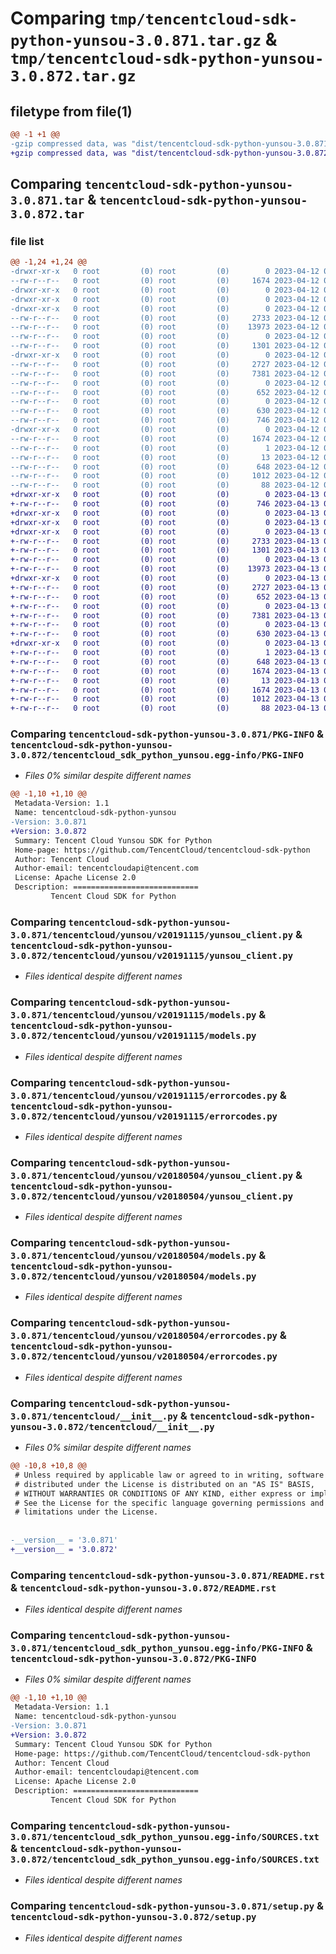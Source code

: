 # Comparing `tmp/tencentcloud-sdk-python-yunsou-3.0.871.tar.gz` & `tmp/tencentcloud-sdk-python-yunsou-3.0.872.tar.gz`

## filetype from file(1)

```diff
@@ -1 +1 @@
-gzip compressed data, was "dist/tencentcloud-sdk-python-yunsou-3.0.871.tar", last modified: Wed Apr 12 00:48:17 2023, max compression
+gzip compressed data, was "dist/tencentcloud-sdk-python-yunsou-3.0.872.tar", last modified: Thu Apr 13 01:09:52 2023, max compression
```

## Comparing `tencentcloud-sdk-python-yunsou-3.0.871.tar` & `tencentcloud-sdk-python-yunsou-3.0.872.tar`

### file list

```diff
@@ -1,24 +1,24 @@
-drwxr-xr-x   0 root         (0) root         (0)        0 2023-04-12 00:48:17.000000 tencentcloud-sdk-python-yunsou-3.0.871/
--rw-r--r--   0 root         (0) root         (0)     1674 2023-04-12 00:48:17.000000 tencentcloud-sdk-python-yunsou-3.0.871/PKG-INFO
-drwxr-xr-x   0 root         (0) root         (0)        0 2023-04-12 00:48:17.000000 tencentcloud-sdk-python-yunsou-3.0.871/tencentcloud/
-drwxr-xr-x   0 root         (0) root         (0)        0 2023-04-12 00:48:17.000000 tencentcloud-sdk-python-yunsou-3.0.871/tencentcloud/yunsou/
-drwxr-xr-x   0 root         (0) root         (0)        0 2023-04-12 00:48:17.000000 tencentcloud-sdk-python-yunsou-3.0.871/tencentcloud/yunsou/v20191115/
--rw-r--r--   0 root         (0) root         (0)     2733 2023-04-12 00:48:17.000000 tencentcloud-sdk-python-yunsou-3.0.871/tencentcloud/yunsou/v20191115/yunsou_client.py
--rw-r--r--   0 root         (0) root         (0)    13973 2023-04-12 00:48:17.000000 tencentcloud-sdk-python-yunsou-3.0.871/tencentcloud/yunsou/v20191115/models.py
--rw-r--r--   0 root         (0) root         (0)        0 2023-04-12 00:48:17.000000 tencentcloud-sdk-python-yunsou-3.0.871/tencentcloud/yunsou/v20191115/__init__.py
--rw-r--r--   0 root         (0) root         (0)     1301 2023-04-12 00:48:17.000000 tencentcloud-sdk-python-yunsou-3.0.871/tencentcloud/yunsou/v20191115/errorcodes.py
-drwxr-xr-x   0 root         (0) root         (0)        0 2023-04-12 00:48:17.000000 tencentcloud-sdk-python-yunsou-3.0.871/tencentcloud/yunsou/v20180504/
--rw-r--r--   0 root         (0) root         (0)     2727 2023-04-12 00:48:17.000000 tencentcloud-sdk-python-yunsou-3.0.871/tencentcloud/yunsou/v20180504/yunsou_client.py
--rw-r--r--   0 root         (0) root         (0)     7381 2023-04-12 00:48:17.000000 tencentcloud-sdk-python-yunsou-3.0.871/tencentcloud/yunsou/v20180504/models.py
--rw-r--r--   0 root         (0) root         (0)        0 2023-04-12 00:48:17.000000 tencentcloud-sdk-python-yunsou-3.0.871/tencentcloud/yunsou/v20180504/__init__.py
--rw-r--r--   0 root         (0) root         (0)      652 2023-04-12 00:48:17.000000 tencentcloud-sdk-python-yunsou-3.0.871/tencentcloud/yunsou/v20180504/errorcodes.py
--rw-r--r--   0 root         (0) root         (0)        0 2023-04-12 00:48:17.000000 tencentcloud-sdk-python-yunsou-3.0.871/tencentcloud/yunsou/__init__.py
--rw-r--r--   0 root         (0) root         (0)      630 2023-04-12 00:48:17.000000 tencentcloud-sdk-python-yunsou-3.0.871/tencentcloud/__init__.py
--rw-r--r--   0 root         (0) root         (0)      746 2023-04-12 00:48:17.000000 tencentcloud-sdk-python-yunsou-3.0.871/README.rst
-drwxr-xr-x   0 root         (0) root         (0)        0 2023-04-12 00:48:17.000000 tencentcloud-sdk-python-yunsou-3.0.871/tencentcloud_sdk_python_yunsou.egg-info/
--rw-r--r--   0 root         (0) root         (0)     1674 2023-04-12 00:48:17.000000 tencentcloud-sdk-python-yunsou-3.0.871/tencentcloud_sdk_python_yunsou.egg-info/PKG-INFO
--rw-r--r--   0 root         (0) root         (0)        1 2023-04-12 00:48:17.000000 tencentcloud-sdk-python-yunsou-3.0.871/tencentcloud_sdk_python_yunsou.egg-info/dependency_links.txt
--rw-r--r--   0 root         (0) root         (0)       13 2023-04-12 00:48:17.000000 tencentcloud-sdk-python-yunsou-3.0.871/tencentcloud_sdk_python_yunsou.egg-info/top_level.txt
--rw-r--r--   0 root         (0) root         (0)      648 2023-04-12 00:48:17.000000 tencentcloud-sdk-python-yunsou-3.0.871/tencentcloud_sdk_python_yunsou.egg-info/SOURCES.txt
--rw-r--r--   0 root         (0) root         (0)     1012 2023-04-12 00:48:17.000000 tencentcloud-sdk-python-yunsou-3.0.871/setup.py
--rw-r--r--   0 root         (0) root         (0)       88 2023-04-12 00:48:17.000000 tencentcloud-sdk-python-yunsou-3.0.871/setup.cfg
+drwxr-xr-x   0 root         (0) root         (0)        0 2023-04-13 01:09:52.000000 tencentcloud-sdk-python-yunsou-3.0.872/
+-rw-r--r--   0 root         (0) root         (0)      746 2023-04-13 01:09:52.000000 tencentcloud-sdk-python-yunsou-3.0.872/README.rst
+drwxr-xr-x   0 root         (0) root         (0)        0 2023-04-13 01:09:52.000000 tencentcloud-sdk-python-yunsou-3.0.872/tencentcloud/
+drwxr-xr-x   0 root         (0) root         (0)        0 2023-04-13 01:09:52.000000 tencentcloud-sdk-python-yunsou-3.0.872/tencentcloud/yunsou/
+drwxr-xr-x   0 root         (0) root         (0)        0 2023-04-13 01:09:52.000000 tencentcloud-sdk-python-yunsou-3.0.872/tencentcloud/yunsou/v20191115/
+-rw-r--r--   0 root         (0) root         (0)     2733 2023-04-13 01:09:52.000000 tencentcloud-sdk-python-yunsou-3.0.872/tencentcloud/yunsou/v20191115/yunsou_client.py
+-rw-r--r--   0 root         (0) root         (0)     1301 2023-04-13 01:09:52.000000 tencentcloud-sdk-python-yunsou-3.0.872/tencentcloud/yunsou/v20191115/errorcodes.py
+-rw-r--r--   0 root         (0) root         (0)        0 2023-04-13 01:09:52.000000 tencentcloud-sdk-python-yunsou-3.0.872/tencentcloud/yunsou/v20191115/__init__.py
+-rw-r--r--   0 root         (0) root         (0)    13973 2023-04-13 01:09:52.000000 tencentcloud-sdk-python-yunsou-3.0.872/tencentcloud/yunsou/v20191115/models.py
+drwxr-xr-x   0 root         (0) root         (0)        0 2023-04-13 01:09:52.000000 tencentcloud-sdk-python-yunsou-3.0.872/tencentcloud/yunsou/v20180504/
+-rw-r--r--   0 root         (0) root         (0)     2727 2023-04-13 01:09:52.000000 tencentcloud-sdk-python-yunsou-3.0.872/tencentcloud/yunsou/v20180504/yunsou_client.py
+-rw-r--r--   0 root         (0) root         (0)      652 2023-04-13 01:09:52.000000 tencentcloud-sdk-python-yunsou-3.0.872/tencentcloud/yunsou/v20180504/errorcodes.py
+-rw-r--r--   0 root         (0) root         (0)        0 2023-04-13 01:09:52.000000 tencentcloud-sdk-python-yunsou-3.0.872/tencentcloud/yunsou/v20180504/__init__.py
+-rw-r--r--   0 root         (0) root         (0)     7381 2023-04-13 01:09:52.000000 tencentcloud-sdk-python-yunsou-3.0.872/tencentcloud/yunsou/v20180504/models.py
+-rw-r--r--   0 root         (0) root         (0)        0 2023-04-13 01:09:52.000000 tencentcloud-sdk-python-yunsou-3.0.872/tencentcloud/yunsou/__init__.py
+-rw-r--r--   0 root         (0) root         (0)      630 2023-04-13 01:09:52.000000 tencentcloud-sdk-python-yunsou-3.0.872/tencentcloud/__init__.py
+drwxr-xr-x   0 root         (0) root         (0)        0 2023-04-13 01:09:52.000000 tencentcloud-sdk-python-yunsou-3.0.872/tencentcloud_sdk_python_yunsou.egg-info/
+-rw-r--r--   0 root         (0) root         (0)        1 2023-04-13 01:09:52.000000 tencentcloud-sdk-python-yunsou-3.0.872/tencentcloud_sdk_python_yunsou.egg-info/dependency_links.txt
+-rw-r--r--   0 root         (0) root         (0)      648 2023-04-13 01:09:52.000000 tencentcloud-sdk-python-yunsou-3.0.872/tencentcloud_sdk_python_yunsou.egg-info/SOURCES.txt
+-rw-r--r--   0 root         (0) root         (0)     1674 2023-04-13 01:09:52.000000 tencentcloud-sdk-python-yunsou-3.0.872/tencentcloud_sdk_python_yunsou.egg-info/PKG-INFO
+-rw-r--r--   0 root         (0) root         (0)       13 2023-04-13 01:09:52.000000 tencentcloud-sdk-python-yunsou-3.0.872/tencentcloud_sdk_python_yunsou.egg-info/top_level.txt
+-rw-r--r--   0 root         (0) root         (0)     1674 2023-04-13 01:09:52.000000 tencentcloud-sdk-python-yunsou-3.0.872/PKG-INFO
+-rw-r--r--   0 root         (0) root         (0)     1012 2023-04-13 01:09:52.000000 tencentcloud-sdk-python-yunsou-3.0.872/setup.py
+-rw-r--r--   0 root         (0) root         (0)       88 2023-04-13 01:09:52.000000 tencentcloud-sdk-python-yunsou-3.0.872/setup.cfg
```

### Comparing `tencentcloud-sdk-python-yunsou-3.0.871/PKG-INFO` & `tencentcloud-sdk-python-yunsou-3.0.872/tencentcloud_sdk_python_yunsou.egg-info/PKG-INFO`

 * *Files 0% similar despite different names*

```diff
@@ -1,10 +1,10 @@
 Metadata-Version: 1.1
 Name: tencentcloud-sdk-python-yunsou
-Version: 3.0.871
+Version: 3.0.872
 Summary: Tencent Cloud Yunsou SDK for Python
 Home-page: https://github.com/TencentCloud/tencentcloud-sdk-python
 Author: Tencent Cloud
 Author-email: tencentcloudapi@tencent.com
 License: Apache License 2.0
 Description: ============================
         Tencent Cloud SDK for Python
```

### Comparing `tencentcloud-sdk-python-yunsou-3.0.871/tencentcloud/yunsou/v20191115/yunsou_client.py` & `tencentcloud-sdk-python-yunsou-3.0.872/tencentcloud/yunsou/v20191115/yunsou_client.py`

 * *Files identical despite different names*

### Comparing `tencentcloud-sdk-python-yunsou-3.0.871/tencentcloud/yunsou/v20191115/models.py` & `tencentcloud-sdk-python-yunsou-3.0.872/tencentcloud/yunsou/v20191115/models.py`

 * *Files identical despite different names*

### Comparing `tencentcloud-sdk-python-yunsou-3.0.871/tencentcloud/yunsou/v20191115/errorcodes.py` & `tencentcloud-sdk-python-yunsou-3.0.872/tencentcloud/yunsou/v20191115/errorcodes.py`

 * *Files identical despite different names*

### Comparing `tencentcloud-sdk-python-yunsou-3.0.871/tencentcloud/yunsou/v20180504/yunsou_client.py` & `tencentcloud-sdk-python-yunsou-3.0.872/tencentcloud/yunsou/v20180504/yunsou_client.py`

 * *Files identical despite different names*

### Comparing `tencentcloud-sdk-python-yunsou-3.0.871/tencentcloud/yunsou/v20180504/models.py` & `tencentcloud-sdk-python-yunsou-3.0.872/tencentcloud/yunsou/v20180504/models.py`

 * *Files identical despite different names*

### Comparing `tencentcloud-sdk-python-yunsou-3.0.871/tencentcloud/yunsou/v20180504/errorcodes.py` & `tencentcloud-sdk-python-yunsou-3.0.872/tencentcloud/yunsou/v20180504/errorcodes.py`

 * *Files identical despite different names*

### Comparing `tencentcloud-sdk-python-yunsou-3.0.871/tencentcloud/__init__.py` & `tencentcloud-sdk-python-yunsou-3.0.872/tencentcloud/__init__.py`

 * *Files 0% similar despite different names*

```diff
@@ -10,8 +10,8 @@
 # Unless required by applicable law or agreed to in writing, software
 # distributed under the License is distributed on an "AS IS" BASIS,
 # WITHOUT WARRANTIES OR CONDITIONS OF ANY KIND, either express or implied.
 # See the License for the specific language governing permissions and
 # limitations under the License.
 
 
-__version__ = '3.0.871'
+__version__ = '3.0.872'
```

### Comparing `tencentcloud-sdk-python-yunsou-3.0.871/README.rst` & `tencentcloud-sdk-python-yunsou-3.0.872/README.rst`

 * *Files identical despite different names*

### Comparing `tencentcloud-sdk-python-yunsou-3.0.871/tencentcloud_sdk_python_yunsou.egg-info/PKG-INFO` & `tencentcloud-sdk-python-yunsou-3.0.872/PKG-INFO`

 * *Files 0% similar despite different names*

```diff
@@ -1,10 +1,10 @@
 Metadata-Version: 1.1
 Name: tencentcloud-sdk-python-yunsou
-Version: 3.0.871
+Version: 3.0.872
 Summary: Tencent Cloud Yunsou SDK for Python
 Home-page: https://github.com/TencentCloud/tencentcloud-sdk-python
 Author: Tencent Cloud
 Author-email: tencentcloudapi@tencent.com
 License: Apache License 2.0
 Description: ============================
         Tencent Cloud SDK for Python
```

### Comparing `tencentcloud-sdk-python-yunsou-3.0.871/tencentcloud_sdk_python_yunsou.egg-info/SOURCES.txt` & `tencentcloud-sdk-python-yunsou-3.0.872/tencentcloud_sdk_python_yunsou.egg-info/SOURCES.txt`

 * *Files identical despite different names*

### Comparing `tencentcloud-sdk-python-yunsou-3.0.871/setup.py` & `tencentcloud-sdk-python-yunsou-3.0.872/setup.py`

 * *Files identical despite different names*

